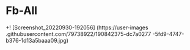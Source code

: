 # Fb-All
+! [Screenshot_20220930-192056] (https://user-images .githubusercontent.com/79738922/190842375-dc7a0277 -5fd9-4747-b376-1d13a5baaa09.jpg)
